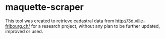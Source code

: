 # maquette-scraper

This tool was created to retrieve cadastral data from http://3d.ville-fribourg.ch/ for a research project, without any plan to be further updated, improved or used.   
